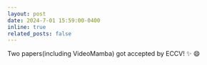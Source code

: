 ```yaml
---
layout: post
date: 2024-7-01 15:59:00-0400
inline: true
related_posts: false
---
```


Two papers(including VideoMamba) got accepted by ECCV! :sparkles: :smile:
